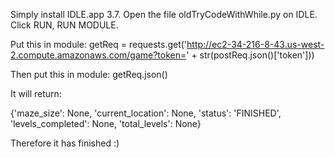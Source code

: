 
Simply install IDLE.app 3.7. Open the file oldTryCodeWithWhile.py on IDLE. Click RUN, RUN MODULE.

Put this in module:
getReq = requests.get('http://ec2-34-216-8-43.us-west-2.compute.amazonaws.com/game?token=' + str(postReq.json()['token']))

Then put this in module:
getReq.json()

It will return:

{'maze_size': None, 'current_location': None, 'status': 'FINISHED', 'levels_completed': None, 'total_levels': None}

Therefore it has finished :)
